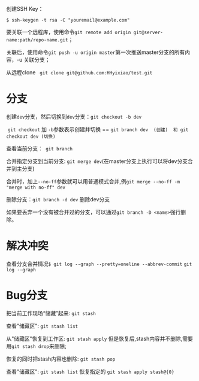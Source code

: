 创建SSH Key：

```shell
$ ssh-keygen -t rsa -C "youremail@example.com"
```



要关联一个远程库，使用命令`git remote add origin git@server-name:path/repo-name.git`；

关联后，使用命令`git push -u origin master`第一次推送master分支的所有内容，-u 关联分支；



从远程clone ` git clone git@github.com:HHyixiao/test.git`

# 分支

创建`dev`分支，然后切换到`dev`分支：`git checkout -b dev`

​	`git checkout` 加 `-b`参数表示创建并切换 == `git branch dev  (创建)  和 git checkout dev (切换)`

查看当前分支：` git branch`

合并指定分支到当前分支:  `git merge dev`(在master分支上执行可以将dev分支合并到主分支)

​	合并时，加上`--no-ff`参数就可以用普通模式合并,例`git merge --no-ff -m "merge with no-ff" dev`

删除分支：`git branch -d dev`  删除dev分支

​	如果要丢弃一个没有被合并过的分支，可以通过`git branch -D <name>`强行删除。

# 解决冲突

查看分支合并情况`$ git log --graph --pretty=oneline --abbrev-commit`   `git log --graph`

# Bug分支

把当前工作现场“储藏”起来: `git stash`

查看"储藏区": `git stash list`

从"储藏区"恢复到工作区: `git stash apply`  但是恢复后,stash内容并不删除,需要用`git stash drop`来删除;

恢复的同时把stash内容也删除: `git stash pop`

查看"储藏区": `git stash list`  恢复指定的 `git stash apply stash@{0}`